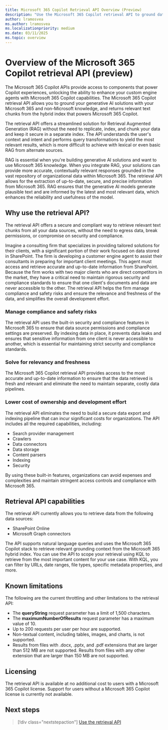 ```yaml
---
title: Microsoft 365 Copilot Retrieval API Overview (Preview)
description: "Use the Microsoft 365 Copilot retrieval API to ground data for your generative AI solution. Extract relevant content from SharePoint and Microsoft Graph connectors, while complying with the access controls defined for the tenant."
author: lramosvea
ms.author: lramosvea
ms.localizationpriority: medium
ms.date: 03/11/2025
ms.topic: overview
---
```

# Overview of the Microsoft 365 Copilot retrieval API (preview)

The Microsoft 365 Copilot APIs provide access to components that power Copilot experiences, unlocking the ability to enhance your custom engine agents with Microsoft 365 Copilot capabilities. The Microsoft 365 Copilot retrieval API allows you to ground your generative AI solutions with your Microsoft 365 and non-Microsoft knowledge, and returns relevant text chunks from the hybrid index that powers Microsoft 365 Copilot.

The retrieval API offers a streamlined solution for Retrieval Augmented Generation (RAG) without the need to replicate, index, and chunk your data and keep it secure in a separate index. The API understands the user's context and intent and performs query transformations to yield the most relevant results, which is more difficult to achieve with lexical or even basic RAG from alternate sources.

RAG is essential when you're building generative AI solutions and want to use Microsoft 365 knowledge. When you integrate RAG, your solutions can provide more accurate, contextually relevant responses grounded in the vast repository of organizational data within Microsoft 365. The  retrieval API allows for the extraction of up-to-date, secure, and precise information from Microsoft 365. RAG ensures that the generative AI models generate plausible text and are informed by the latest and most relevant data, which enhances the reliability and usefulness of the model.

## Why use the retrieval API?

The retrieval API offers a secure and compliant way to retrieve relevant text chunks from all your data sources, without the need to egress data, break permissions, or compromise on security and compliance.

Imagine a consulting firm that specializes in providing tailored solutions for their clients, with a significant portion of their work focused on data stored in SharePoint. The firm is developing a customer engine agent to assist their consultants in preparing for important client meetings. This agent must access and retrieve accurate and up-to-date information from SharePoint. Because the firm works with two major clients who are direct competitors in the market, they have a critical need to maintain rigorous security and compliance standards to ensure that one client's documents and data are never accessible to the other. The retrieval API helps the firm manage compliance and safety risks and ensure the relevance and freshness of the data, and simplifies the overall development effort.

### Manage compliance and safety risks

The retrieval API uses the built-in security and compliance features in Microsoft 365 to ensure that data source permissions and compliance settings are preserved. By indexing data in place, it prevents data leaks and ensures that sensitive information from one client is never accessible to another, which is essential for maintaining strict security and compliance standards. 

### Solve for relevancy and freshness

The Microsoft 365 Copilot retrieval API provides access to the most accurate and up-to-date information to ensure that the data retrieved is fresh and relevant and eliminate the need to maintain separate, costly data pipelines. 

### Lower cost of ownership and development effort

The retrieval API eliminates the need to build a secure data export and indexing pipeline that can incur significant costs for organizations. The API includes all the required capabilities, including:

- Search provider management
- Crawlers
- Data connectors
- Data storage
- Content parsers
- Indexing
- Security

By using these built-in features, organizations can avoid expenses and complexities and maintain stringent access controls and compliance with Microsoft 365.

## Retrieval API capabilities

The retrieval API currently allows you to retrieve data from the following data sources:

- SharePoint Online
- Microsoft Graph connectors

The API supports natural language queries and uses the Microsoft 365 Copilot stack to retrieve relevant grounding context from the Microsoft 365 hybrid index. You can use the API to scope your retrieval using KQL to retrieve from the most important content for your use case. With KQL, you can filter by URLs, date ranges, file types, specific metadata properties, and more.

## Known limitations

The following are the current throttling and other limitations to the retrieval API:

- The **queryString** request parameter has a limit of 1,500 characters.
- The **maximumNumberOfResults** request parameter has a maximum value of 10.
- Up to 200 requests per user per hour are supported.
- Non-textual content, including tables, images, and charts, is not supported.
- Results from files with .docx, .pptx, and .pdf extensions that are larger than 512 MB are not supported. Results from files with any other extension that are larger than 150 MB are not supported.

## Licensing

The retrieval API is available at no additional cost to users with a Microsoft 365 Copilot license. Support for users without a Microsoft 365 Copilot license is currently not available.

## Next steps

> [!div class="nextstepaction"]
> [Use the retrieval API](../api-reference/beta//api/copilotroot-retrieval.md)
